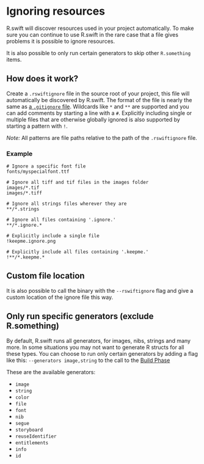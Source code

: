 # Ignoring resources

R.swift will discover resources used in your project automatically. To make sure you can continue to use R.swift in the rare case that a file gives problems it is possible to ignore resources.

It is also possible to only run certain generators to skip other `R.something` items.


## How does it work?

Create a `.rswiftignore` file in the source root of your project, this file will automatically be discovered by R.swift. The format of the file is nearly the same as [a `.gitignore` file](https://git-scm.com/docs/gitignore#_pattern_format). Wildcards like `*` and `**` are supported and you can add comments by starting a line with a `#`. Explicitly including single or multiple files that are otherwise globally ignored is also supported by starting a pattern with `!`.

_Note:_ All patterns are file paths relative to the path of the `.rswiftignore` file.

### Example

```
# Ignore a specific font file
fonts/myspecialfont.ttf

# Ignore all tiff and tif files in the images folder
images/*.tif
images/*.tiff

# Ignore all strings files wherever they are
**/*.strings

# Ignore all files containing '.ignore.'
**/*.ignore.*

# Explicitly include a single file
!keepme.ignore.png

# Explicitly include all files containing '.keepme.'
!**/*.keepme.*
```

## Custom file location

It is also possible to call the binary with the `--rswiftignore` flag and give a custom location of the ignore file this way.


## Only run specific generators (exclude R.something)
By default, R.swift runs all generators, for images, nibs, strings and many more. In some situations you may not want to generate R structs for all these types. You can choose to run only certain generators by adding a flag like this: `--generators image,string` to the call to the [Build Phase](https://github.com/mac-cain13/R.swift/blob/master/Documentation/Images/BuildPhaseExample.png)

These are the available generators:

- `image`
- `string`
- `color`
- `file`
- `font`
- `nib`
- `segue`
- `storyboard`
- `reuseIdentifier`
- `entitlements`
- `info`
- `id`

